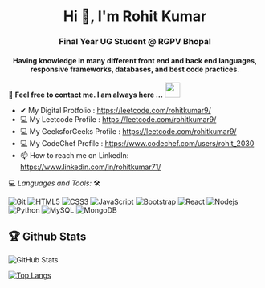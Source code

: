 
<h1 align="center">Hi 🙂, I'm Rohit Kumar</h1>
<h3 align="center">Final Year UG Student @ RGPV Bhopal</h3>

<h4 align="center"> Having knowledge in many different front end and back end languages, responsive frameworks, databases, and best code practices.</h4>



📝 **Feel free to contact me. I am always here ...** <img src="https://media.giphy.com/media/WUlplcMpOCEmTGBtBW/giphy.gif" width="30">
<br>
- ✔  My Digital Protfolio :  https://leetcode.com/rohitkumar9/
- 💻 My Leetcode Profile : https://leetcode.com/rohitkumar9/
- 💻 My GeeksforGeeks Profile : https://leetcode.com/rohitkumar9/
- 💻 My CodeChef Profile : https://www.codechef.com/users/rohit_2030
- 📫 How to reach me on LinkedIn: https://www.linkedin.com/in/rohitkumar71/

💻 *Languages and Tools:* 🛠️<br>

![Git](https://img.shields.io/badge/-Git-000000?style=flat&logo=git&logoColor=F05032&labelColor=ffffff)
![HTML5](https://img.shields.io/badge/-HTML5-000000?style=flat&logo=html5&logoColor=ffffff&labelColor=E34F26)
![CSS3](https://img.shields.io/badge/-CSS3-000000?style=flat&logo=css3&logoColor=ffffff&labelColor=1572B6) 
![JavaScript](https://img.shields.io/badge/-JavaScript-000000?style=flat&logo=javascript)
![Bootstrap](https://img.shields.io/badge/-Bootstrap-000000?style=flat&logo=bootstrap&logoColor=ffffff&labelColor=563D7C)
![React](https://img.shields.io/badge/-React-000000?style=flat&logo=react)
![Nodejs](https://img.shields.io/badge/-Nodejs-000000?style=flat&logo=Node.js)
![Python](https://img.shields.io/badge/-Python-000000?style=flat&logo=python)
![MySQL](https://img.shields.io/badge/-MySQL-000000?style=flat&logo=mysql&labelColor=ffffff)
![MongoDB](https://img.shields.io/badge/-MongoDB-000000?style=flat&logo=mongodb&labelColor=ffffff)




## 🏆 Github Stats




![GitHub Stats](https://github-readme-stats.vercel.app/api?username=RohitKumar&show_icons=true&theme=radical)

[![Top Langs](https://github-readme-stats.vercel.app/api/top-langs/?username=RohitKumar&layout=compact&theme=radical)](https://github.com/anuraghazra/github-readme-stats)

<br>
